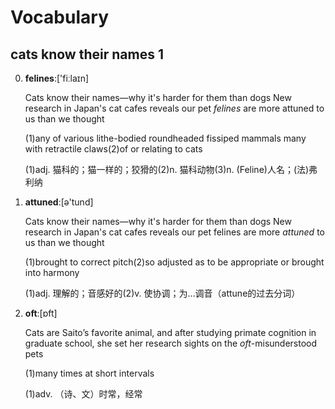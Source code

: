 # Vocabulary

## cats know their names 1

0. **felines**:['fiːlaɪn]

    Cats know their names—why it's harder for them than dogs
New research in Japan's cat cafes reveals our pet *felines* are more attuned to us than we thought

    (1)any of various lithe-bodied roundheaded fissiped mammals many with retractile claws(2)of or relating to cats

    (1)adj. 猫科的；猫一样的；狡猾的(2)n. 猫科动物(3)n. (Feline)人名；(法)弗利纳

1. **attuned**:[ə'tund]

    Cats know their names—why it's harder for them than dogs
New research in Japan's cat cafes reveals our pet felines are more *attuned* to us than we thought

    (1)brought to correct pitch(2)so adjusted as to be appropriate or brought into harmony

    (1)adj. 理解的；音感好的(2)v. 使协调；为…调音（attune的过去分词）

2. **oft**:[ɒft]

    Cats are Saito’s favorite animal, and after studying primate cognition in graduate school, she set her research sights on the *oft*-misunderstood pets

    (1)many times at short intervals

    (1)adv. （诗、文）时常，经常

